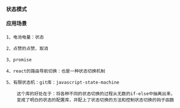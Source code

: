 #### 状态模式

#### 应用场景

    1、电池电量：状态

    2、点赞的点赞、取消

    3、promise

    4、react的路由导航切换：也是一种状态切换机制

    5、有限状态机：git库：javascript-state-machine

        这个库的好处在于：将各种不同的状态切换的过程从无数的if-else中抽离出来，
        变成了明白的状态的配置库，并配上了状态切换的方法和控制状态切换的钩子函数
